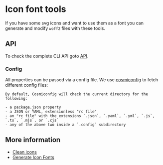 # Icon font tools

If you have some svg icons and want to use them as a font you can generate and modify `woff2` files with these tools.

## API

To check the complete CLI API goto [API](./docs/API.md).

### Config

All properties can be passed via a config file. We use [cosmiconfig](https://github.com/cosmiconfig/cosmiconfig) to fetch different config files:

```shell
By default, Cosmiconfig will check the current directory for the following:

- a package.json property
- a JSON or YAML, extensionless "rc file"
- an "rc file" with the extensions `.json`, `.yaml`, `.yml`, `.js`, `.ts`, `.mjs`, or `.cjs`
- any of the above two inside a `.config` subdirectory
```

## More information

- [Clean icons](./docs/CleanIcons.md)
- [Generate Icon Fonts](./docs/GenerateIconFonts.md)
